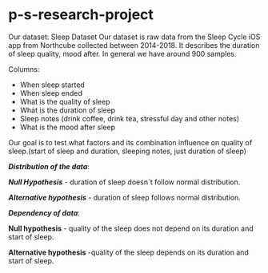 # p-s-research-project
Our dataset:
Sleep Dataset
Our dataset is raw data from the Sleep Cycle iOS app from Northcube collected between 2014-2018. It describes the duration of sleep quality, mood after. In general we have around 900 samples.

Columns:
* When sleep started
* When sleep ended
* What is the quality of sleep
* What is the duration of sleep
* Sleep notes (drink coffee, drink tea, stressful day and other notes)
* What is the mood after sleep

Our goal is to test what factors and its combination influence on quality of sleep.(start of sleep and duration, sleeping notes, just duration of sleep)

***Distribution of the data***:

***Null Hypothesis*** - duration of sleep doesn`t follow normal distribution.

***Alternative hypothesis*** - duration of sleep follows normal distribution.

***Dependency of data***:

**Null hypothesis** - quality of the sleep does not depend on its duration and start of sleep.

**Alternative hypothesis** -quality of the sleep depends on its duration and start of sleep.
